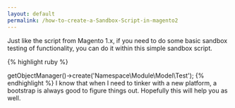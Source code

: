 ```yaml
---
layout: default
permalink: /how-to-create-a-Sandbox-Script-in-magento2
---
```

Just like the script from Magento 1.x, if you need to do some basic sandbox testing of functionality, you can do it within this simple sandbox script.

{% highlight ruby %}
<?php
require_once 'app/bootstrap.php';
$bootstrap = \Magento\Framework\App\Bootstrap::create(BP, $_SERVER);

// any code you want here....
```

Now you have access to the entire Magento application.

If you want to work with classes, you can instantiate new classes from the object manager from within bootstrap.

```
$class = $bootstrap->getObjectManager()->create('Namespace\Module\Model\Test');
{% endhighlight %}

I know that when I need to tinker with a new platform, a bootstrap is always good to figure things out.  Hopefully this will help you as well.
